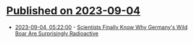 # [Published on 2023-09-04](index.md)

* [2023-09-04, 05:22:00](https://hardware.slashdot.org/story/23/09/04/0519225/scientists-finally-know-why-germanys-wild-boar-are-surprisingly-radioactive?utm_source=rss1.0mainlinkanon&utm_medium=feed) - [Scientists Finally Know Why Germany's Wild Boar Are Surprisingly Radioactive](https://hardware.slashdot.org/story/23/09/04/0519225/scientists-finally-know-why-germanys-wild-boar-are-surprisingly-radioactive?utm_source=rss1.0mainlinkanon&utm_medium=feed)
